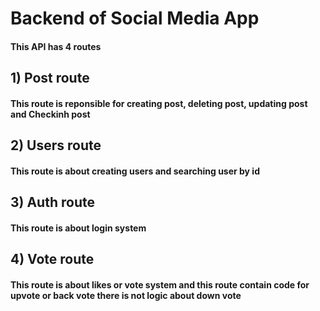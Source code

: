 # Backend of Social Media App

#### This API has 4 routes

## 1) Post route

#### This route is reponsible for creating post, deleting post, updating post and Checkinh post

## 2) Users route

#### This route is about creating users and searching user by id

## 3) Auth route

#### This route is about login system

## 4) Vote route

#### This route is about likes or vote system and this route contain code for upvote or back vote there is not logic about down vote
